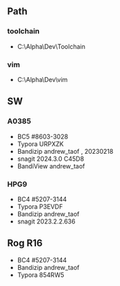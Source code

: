 ## Path
### toolchain
- C:\Alpha\Dev\Toolchain
### vim
- C:\Alpha\Dev\vim

## SW

### A0385
- BC5        #8603-3028
- Typora     URPXZK
- Bandizip   andrew_taof ,  20230218
- snagit     2024.3.0  C45D8
- BandiView  andrew_taof

### HPG9
- BC4        #5207-3144
- Typora     P3EVDF
- Bandizip   andrew_taof
- snagit     2023.2.2.636

## Rog R16
- BC4        #5207-3144
- Bandizip   andrew_taof
- Typora     854RW5
